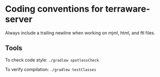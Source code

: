 # Coding conventions for terraware-server

Always include a trailing newline when working on mjml, html, and ftl files.

## Tools

To check code style: `./gradlew spotlessCheck`

To verify compilation: `./gradlew testClasses`
